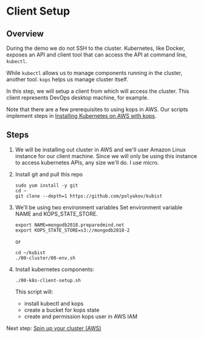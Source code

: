 # Client Setup

Overview
--------

During the demo we do not SSH to the cluster.  Kubernetes, like Docker, exposes an API and client tool that can access the API at command line, ```kubectl```.

While ```kubectl``` allows us to manage components running in the cluster, another tool. ```kops``` helps us manage cluster itself.

In this step, we will setup a client from which will access the cluster.  This client represents DevOps desktop machine, for example.

Note that there are a few prerequisites to using kops in AWS.  Our scripts implement steps in [Installing Kubernetes on AWS with kops](https://kubernetes.io/docs/getting-started-guides/kops/).

Steps
-----

1. We will be installing out cluster in AWS and we'll user Amazon Linux instance for our client machine.  Since we will only be using this instance to access kubernetes APIs, any size we'll do. I use micro.

1. Install git and pull this repo
    ```
    sudo yum install -y git
    cd ~
    git clone --depth=1 https://github.com/polyakov/kubist 
    ```

1. We'll be using two environment variables Set environment variable NAME and KOPS_STATE_STORE.
    ```
    export NAME=mongodb2018.preparedmind.net
    export KOPS_STATE_STORE=s3://mongodb2018-2
    ```
    or
    ````
    cd ~/kubist
    ./00-cluster/00-env.sh    
    ````

1. Install kubernetes components:
    ```
    ./00-k8s-client-setup.sh
    ```
    This script will:
    - install kubectl and kops
    - create a bucket for kops state
    - create and permission kops user in AWS IAM

Next step: [Spin up your cluster (AWS)](01-cluster-spinup.md)
